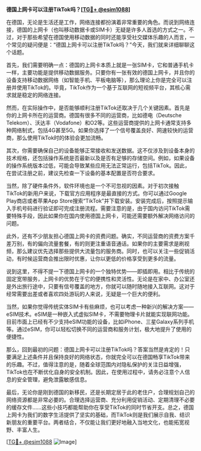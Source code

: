 **德国上网卡可以注册TikTok吗？[[TG💪+ @esim1088](https://t.me/s/esim1088)]**

在德国，无论是生活还是工作，网络连接都扮演着非常重要的角色。而说到网络连接，德国的上网卡（也叫移动数据卡或SIM卡）无疑是许多人首选的方式之一。不过，对于那些希望在德国使用移动数据的同时还能享受社交媒体乐趣的人而言，一个常见的疑问便是：“德国上网卡可以注册TikTok吗？”今天，我们就来详细聊聊这个话题。

首先，我们需要明确一点：德国的上网卡本质上就是一张SIM卡，它和普通手机卡一样，主要功能是提供移动数据服务。只要你有一张有效的德国上网卡，并且你的设备支持移动数据网络（如智能手机、平板电脑等），那么理论上你是完全可以注册并使用TikTok的。毕竟，TikTok作为一个基于互联网的短视频平台，其核心需求就是稳定的网络连接。

然而，在实际操作中，是否能够顺利注册TikTok还取决于几个关键因素。首先是你的上网卡所在的运营商。德国有很多不同的运营商，比如德电（Deutsche Telekom）、沃达丰（Vodafone）和O2等。这些运营商提供的上网卡通常支持多种网络制式，包括4G甚至5G。如果你选择了一个信号覆盖良好、网速较快的运营商，那么使用TikTok时的体验会更加流畅。

其次，你需要确保自己的设备能够正常接收和发送数据。这不仅涉及到设备本身的技术规格，还包括操作系统是否最新以及是否有足够的存储空间。例如，如果设备的操作系统版本过低，可能会导致某些应用无法正常运行，包括TikTok。因此，在尝试注册之前，建议先检查一下设备的基本配置是否符合要求。

当然，除了硬件条件外，软件环境也是一个不可忽视的因素。对于初次接触TikTok的新用户来说，下载官方应用程序是最直接的方式。你可以通过Google Play商店或者苹果App Store搜索“TikTok”并下载安装。安装完成后，按照提示输入手机号码进行验证即可完成注册流程。需要注意的是，由于国内访问TikTok需要特殊手段，因此如果你在国内使用德国上网卡，可能还需要额外解决网络访问的问题。

此外，还有不少朋友担心德国上网卡的资费问题。确实，不同运营商的资费方案千差万别，有的偏向流量套餐，有的则更注重语音通话。如果你的主要需求是刷视频，那么建议优先选择那些提供大流量包的服务商。同时，也可以关注一些促销活动，有时候运营商会推出限时优惠，让你以更低的价格享受到更多的流量。

说到这里，不得不提一下德国上网卡的一个独特优势——即插即用。相比于传统的固定宽带服务，上网卡的优势在于它的便携性和灵活性。无论是在家中、办公室还是外出旅行途中，只要有信号覆盖的地方，你就可以随时随地接入互联网。这对于经常需要出差或者喜欢四处游玩的人来说，无疑是一个巨大的便利。

当然，如果你觉得传统实体SIM卡有些麻烦，也可以考虑一种新兴的解决方案——eSIM技术。eSIM是一种嵌入式虚拟SIM卡，不需要物理卡片就能实现联网功能。目前市面上已经有不少支持eSIM功能的设备，比如iPhone、三星Galaxy系列手机等。通过eSIM，你可以轻松切换不同的运营商和服务计划，极大地提升了使用的便捷性。

那么，回到最初的问题：德国上网卡可以注册TikTok吗？答案当然是肯定的！只要满足上述条件并且保持良好的网络状态，你就完全可以在德国畅享TikTok带来的乐趣。不过，值得注意的是，随着全球范围内对隐私保护的关注日益增强，TikTok也在不断优化自身的安全机制。因此，在使用过程中，请务必注意个人信息的安全管理，避免泄露敏感信息。

最后，无论你是刚到德国的新移民，还是长期定居于此的老住户，合理规划自己的网络资源都是非常必要的。合理选择运营商、充分利用促销活动、定期清理不必要的缓存文件……这些小技巧都能帮助你在享受TikTok的同时节省开支。总之，德国上网卡为我们的数字生活提供了坚实的基础，而TikTok则是我们展示自我、结识新朋友的重要平台。两者结合，不仅能让我们更好地融入当地文化，也能拓宽视野、丰富人生。

[[TG💪+ @esim1088](https://t.me/s/esim1088) ![Image](https://i.postimg.cc/4NQfJmqS/Snipaste-2025-05-13-00-14-12.png)]